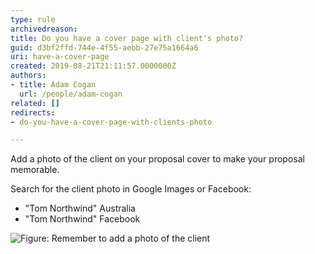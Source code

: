 ```yaml
---
type: rule
archivedreason: 
title: ​Do you have a cover page with client's photo?
guid: d3bf2ffd-744e-4f55-aebb-27e75a1664a6
uri: have-a-cover-page
created: 2019-08-21T21:11:57.0000000Z
authors:
- title: Adam Cogan
  url: /people/adam-cogan
related: []
redirects:
- do-you-have-a-cover-page-with-clients-photo

---
```


Add a photo of the client on your proposal cover to make your proposal memorable.

<!--endintro-->

Search for the client photo in Google Images or Facebook:

* "Tom Northwind" Australia
* "Tom Northwind" Facebook


![Figure: Remember to add a photo of the client](Proposals\_ClientPhoto.jpg)
